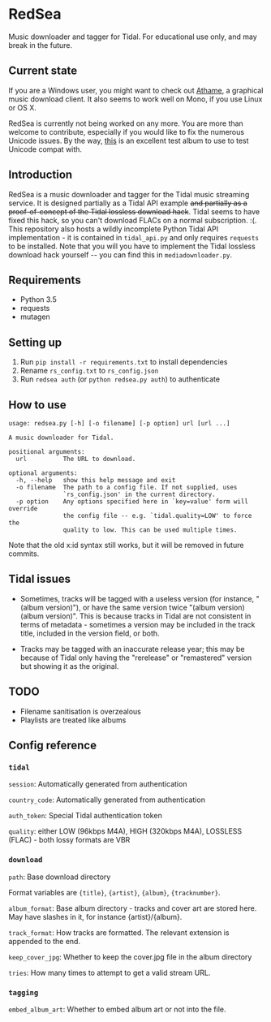 RedSea
======
Music downloader and tagger for Tidal. For educational use only, and may break in the future.

Current state
-------------
If you are a Windows user, you might want to check out [Athame](svbnet/Athame), a graphical music download client. It also seems to work well on Mono, if you use Linux or OS X.

RedSea is currently not being worked on any more. You are more than welcome to contribute, especially
if you would like to fix the numerous Unicode issues. By the way, [this](https://listen.tidal.com/album/27937022) is an excellent test album to use to test Unicode compat with.

Introduction
------------
RedSea is a music downloader and tagger for the Tidal music streaming service. It is designed partially as a Tidal API example ~~and partially as a proof-of-concept of the Tidal
lossless download hack~~. Tidal seems to have fixed this hack, so you can't download FLACs on a normal subscription. :(. This repository also hosts a wildly incomplete Python Tidal
API implementation - it is contained in `tidal_api.py` and only requires `requests` to be
installed. Note that you will you have to implement the Tidal lossless download hack yourself -- you can find this in `mediadownloader.py`.

Requirements
------------
* Python 3.5
* requests
* mutagen

Setting up
----------
1. Run `pip install -r requirements.txt` to install dependencies
2. Rename  `rs_config.txt` to `rs_config.json`
3. Run `redsea auth` (or `python redsea.py auth`) to authenticate

How to use
----------
	usage: redsea.py [-h] [-o filename] [-p option] url [url ...]

	A music downloader for Tidal.

	positional arguments:
	  url          The URL to download.

	optional arguments:
	  -h, --help   show this help message and exit
	  -o filename  The path to a config file. If not supplied, uses
	               `rs_config.json' in the current directory.
	  -p option    Any options specified here in `key=value' form will override
	               the config file -- e.g. `tidal.quality=LOW' to force the
	               quality to low. This can be used multiple times.

Note that the old x:id syntax still works, but it will be removed in future commits.

Tidal issues
------------
* Sometimes, tracks will be tagged with a useless version (for instance, "(album version)"), or have the same version twice "(album version)(album version)". This is because tracks in
    Tidal are not consistent in terms of metadata - sometimes a version may be included in the track title, included in the version field, or both.
    
* Tracks may be tagged with an inaccurate release year; this may be because of Tidal only having the "rerelease" or "remastered" version but showing it as the original.

TODO
----
* Filename sanitisation is overzealous
* Playlists are treated like albums

Config reference
----------------
### `tidal`

`session`: Automatically generated from authentication

`country_code`: Automatically generated from authentication

`auth_token`: Special Tidal authentication token

`quality`: either LOW (96kbps M4A), HIGH (320kbps M4A), LOSSLESS (FLAC) - both lossy formats are VBR

### `download`

`path`: Base download directory

Format variables are `{title}`, `{artist}`, `{album}`, `{tracknumber}`.

`album_format`: Base album directory - tracks and cover art are stored here. May have slashes in it, for instance {artist}/{album}.

`track_format`: How tracks are formatted. The relevant extension is appended to the end.

`keep_cover_jpg`: Whether to keep the cover.jpg file in the album directory

`tries`: How many times to attempt to get a valid stream URL.

### `tagging`

`embed_album_art`: Whether to embed album art or not into the file.